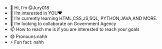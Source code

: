 - 👋 Hi, I’m @Jury018
- 👀 I’m interested in YOU❤️
- 🌱 I’m currently learning HTML,CSS,JS,SQL, PYTHON,JAVA,AND MORE.
- 💞️ I’m looking to collaborate on Government Agency 
- 📫 How to reach me is if you are interested to reach your goals
- 😄 Pronouns:nahh
- ⚡ Fun fact: nahh

<!---
Jury018/Jury018 is a ✨ special ✨ repository because its `README.md` (this file) appears on your GitHub profile.
You can click the Preview link to take a look at your changes.
--->
